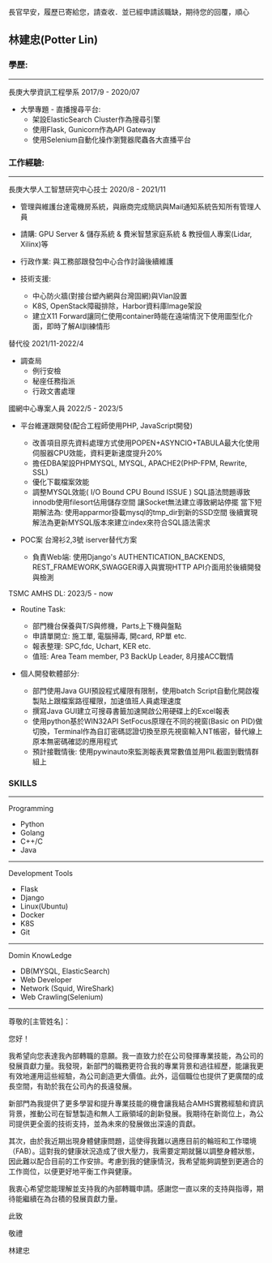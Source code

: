 長官早安，履歷已寄給您，請查收．並已經申請該職缺，期待您的回覆，順心
## 林建忠(Potter Lin)
### 學歷:

---
長庚大學資訊工程學系 2017/9 - 2020/07

* 大學專題 - 直播搜尋平台:
    * 架設ElasticSearch Cluster作為搜尋引擎 
    * 使用Flask, Gunicorn作為API Gateway
    * 使用Selenium自動化操作瀏覽器爬蟲各大直播平台

### 工作經驗:

---
長庚大學人工智慧研究中心技士 2020/8 - 2021/11

* 管理與維護台達電機房系統，與廠商完成簡訊與Mail通知系統告知所有管理人員
* 請購: GPU Server & 儲存系統 & 費米智慧家庭系統 & 教授個人專案(Lidar, Xilinx)等
* 行政作業: 與工務部跟發包中心合作討論後續維護

* 技術支援: 
    * 中心防火牆(對接台塑內網與台灣固網)與Vlan設置
    * K8S, OpenStack障礙排除，Harbor資料庫Image架設
    * 建立X11 Forward讓同仁使用container時能在遠端情況下使用圖型化介面，即時了解AI訓練情形


替代役 2021/11-2022/4 
* 調查局
    * 例行安檢
    * 秘座任務指派
    * 行政文書處理

國網中心專案人員 2022/5 - 2023/5

* 平台維運跟開發(配合工程師使用PHP, JavaScript開發) 
    * 改善項目原先資料處理方式使用POPEN+ASYNCIO+TABULA最大化使用伺服器CPU效能，資料更新速度提升20% 
    * 擔任DBA架設PHPMYSQL, MYSQL, APACHE2(PHP-FPM, Rewrite, SSL) 
    * 優化下載檔案效能
    * 調整MYSQL效能( I/O Bound  CPU Bound ISSUE )
        SQL語法問題導致innodb使用filesort佔用儲存空間
        讓Socket無法建立導致網站停擺
        當下短期解法為: 使用apparmor掛載mysql的tmp_dir到新的SSD空間
        後續實現解法為更新MYSQL版本來建立index來符合SQL語法需求

* POC案 台灣衫2,3號 iserver替代方案
    *  負責Web端: 使用Django's AUTHENTICATION_BACKENDS, REST_FRAMEWORK,SWAGGER導入與實現HTTP API介面用於後續開發與檢測

TSMC AMHS DL: 2023/5 - now 
* Routine Task:
    * 部門機台保養與T/S與修機，Parts上下機與盤點 
    * 申請單開立: 施工單, 電腦掃毒, 開card, RP單 etc. 
    * 報表整理: SPC,fdc, Uchart, KER etc. 
    * 值班: Area Team member, P3 BackUp Leader, 8月接ACC戰情

* 個人開發軟體部分: 
    * 部門使用Java GUI預設程式權限有限制，使用batch Script自動化開啟複製貼上跟檔案路徑權限，加速值班人員處理速度
    * 撰寫Java GUI建立可搜尋書籤加速開啟公用硬碟上的Excel報表 
    * 使用python基於WIN32API SetFocus原理在不同的視窗(Basic on PID)做切換，Terminal作為自訂密碼認證切換至原先視窗輸入NT帳密，替代線上原本無密碼確認的應用程式
    * 預計接戰情後: 使用pywinauto來監測報表異常數值並用PIL截圖到戰情群組上

### SKILLS

---
Programming
* Python
* Golang
* C++/C
* Java
---
Development Tools
* Flask
* Django
* Linux(Ubuntu)
* Docker
* K8S
* Git
---
Domin KnowLedge
* DB(MYSQL, ElasticSearch)
* Web Developer
* Network (Squid, WireShark)
* Web Crawling(Selenium)


---
尊敬的[主管姓名]：

您好！

我希望向您表達我內部轉職的意願。我一直致力於在公司發揮專業技能，為公司的發展貢獻力量。我發現，新部門的職務更符合我的專業背景和過往經歷，能讓我更有效地運用這些經驗，為公司創造更大價值。此外，這個職位也提供了更廣闊的成長空間，有助於我在公司內的長遠發展。

新部門為我提供了更多學習和提升專業技能的機會讓我結合AMHS實務經驗和資訊背景，推動公司在智慧製造和無人工廠領域的創新發展。我期待在新崗位上，為公司提供更全面的技術支持，並為未來的發展做出深遠的貢獻。

其次，由於我近期出現身體健康問題，這使得我難以適應目前的輪班和工作環境（FAB）。這對我的健康狀況造成了很大壓力，我需要定期就醫以調整身體狀態，因此難以配合目前的工作安排。考慮到我的健康情況，我希望能夠調整到更適合的工作崗位，以便更好地平衡工作與健康。

我衷心希望您能理解並支持我的內部轉職申請。感謝您一直以來的支持與指導，期待能繼續在為台積的發展貢獻力量。

此致

敬禮

林建忠
